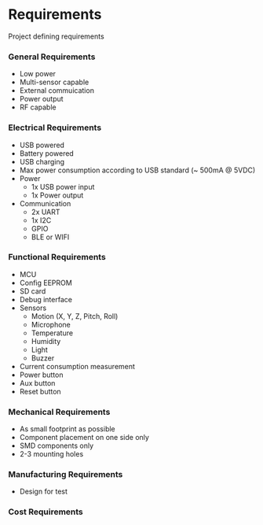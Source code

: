 # Requirements

Project defining requirements 

### General Requirements
* Low power
* Multi-sensor capable
* External commuication
* Power output
* RF capable

### Electrical Requirements
* USB powered
* Battery powered
* USB charging
* Max power consumption according to USB standard (~ 500mA @ 5VDC)
* Power 
  * 1x USB power input
  * 1x Power output
* Communication
  * 2x UART
  * 1x I2C
  * GPIO
  * BLE or WIFI

### Functional Requirements
* MCU
* Config EEPROM
* SD card
* Debug interface
* Sensors
  * Motion (X, Y, Z, Pitch, Roll)
  * Microphone
  * Temperature
  * Humidity
  * Light
  * Buzzer
* Current consumption measurement
* Power button
* Aux button
* Reset button

### Mechanical Requirements
* As small footprint as possible
* Component placement on one side only
* SMD components only
* 2-3 mounting holes

### Manufacturing Requirements
* Design for test

### Cost Requirements